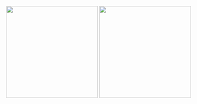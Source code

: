 <img src= "https://user-images.githubusercontent.com/101756728/159022207-31459025-0002-48af-91e7-1044820cd57b.gif" width="250" height="250"/>
<img src= "https://user-images.githubusercontent.com/101756728/159022207-31459025-0002-48af-91e7-1044820cd57b.gif" width="250" height="250"/>



